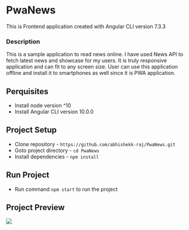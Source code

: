 # PwaNews

This is Frontend application created with Angular CLI version 7.3.3


### Description

This is a sample application to read news online. I have used News API to fetch latest news and showcase for my users. It is truly responsive application and can fit to any screen size. User can use this application offline and install it to smartphones as well since it is PWA application.


## Perquisites

* Install node version ^10
* Install Angular CLI version 10.0.0


## Project Setup

* Clone repository - `https://github.com/abhishekk-raj/PwaNews.git`
* Goto project directory - `cd PwaNews`
* Install dependencies - `npm install`


## Run Project

* Run command `npm start` to run the project

## Project Preview

![](project-preview.gif)

